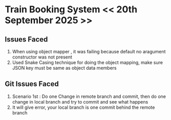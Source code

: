 # Train Booking System << 20th September 2025 >>

## Issues Faced <br/>
<ol>
  <li>When using object mapper , it was failing because default no aragument constructor was not present </li>
  <li>Used Snake Casing technique for doing the object mapping, make sure JSON key must be same as object data members </li>
</ol>

## Git Issues Faced
<ol>
    <li>Scenario 1st : Do one Change in remote branch and commit, then do one change in local branch and try to commit and see what happens</li>
    <li>It will give error, your local branch is one commit behind the remote branch</li>
</ol>



